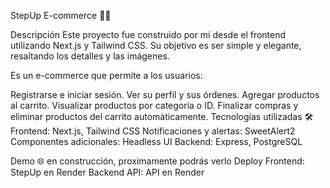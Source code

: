 StepUp E-commerce 🛒✨


Descripción
Este proyecto fue construido por mí desde el frontend utilizando Next.js y Tailwind CSS. Su objetivo es ser simple y elegante, resaltando los detalles y las imágenes.

Es un e-commerce que permite a los usuarios:

Registrarse e iniciar sesión.
Ver su perfil y sus órdenes.
Agregar productos al carrito.
Visualizar productos por categoría o ID.
Finalizar compras y eliminar productos del carrito automáticamente.
Tecnologías utilizadas 🛠️
Frontend: Next.js, Tailwind CSS
Notificaciones y alertas: SweetAlert2
Componentes adicionales: Headless UI
Backend: Express, PostgreSQL

Demo 🌐 en construcción, proximamente podrás verlo
Deploy Frontend: StepUp en Render
Backend API: API en Render

